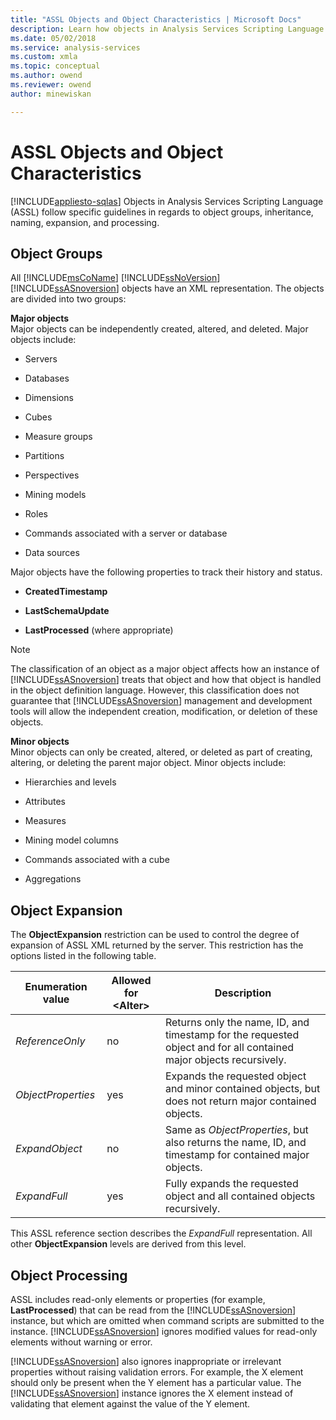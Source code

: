 ```yaml
---
title: "ASSL Objects and Object Characteristics | Microsoft Docs"
description: Learn how objects in Analysis Services Scripting Language (ASSL) follow specific guidelines in regards to object groups, inheritance, naming, and processing.
ms.date: 05/02/2018
ms.service: analysis-services
ms.custom: xmla
ms.topic: conceptual
ms.author: owend
ms.reviewer: owend
author: minewiskan

---
```

# ASSL Objects and Object Characteristics
[!INCLUDE[appliesto-sqlas](../../includes/appliesto-sqlas.md)]
  Objects in Analysis Services Scripting Language (ASSL) follow specific guidelines in regards to object groups, inheritance, naming, expansion, and processing.  
  
## Object Groups  
 All [!INCLUDE[msCoName](../../includes/msconame-md.md)] [!INCLUDE[ssNoVersion](../../includes/ssnoversion-md.md)] [!INCLUDE[ssASnoversion](../../includes/ssasnoversion-md.md)] objects have an XML representation. The objects are divided into two groups:  
  
 **Major objects**  
 Major objects can be independently created, altered, and deleted. Major objects include:  
  
-   Servers  
  
-   Databases  
  
-   Dimensions  
  
-   Cubes  
  
-   Measure groups  
  
-   Partitions  
  
-   Perspectives  
  
-   Mining models  
  
-   Roles  
  
-   Commands associated with a server or database  
  
-   Data sources  
  
 Major objects have the following properties to track their history and status.  
  
-   **CreatedTimestamp**  
  
-   **LastSchemaUpdate**  
  
-   **LastProcessed** (where appropriate)  
  
> [!NOTE]  
>  The classification of an object as a major object affects how an instance of [!INCLUDE[ssASnoversion](../../includes/ssasnoversion-md.md)] treats that object and how that object is handled in the object definition language. However, this classification does not guarantee that [!INCLUDE[ssASnoversion](../../includes/ssasnoversion-md.md)] management and development tools will allow the independent creation, modification, or deletion of these objects.  
  
 **Minor objects**  
 Minor objects can only be created, altered, or deleted as part of creating, altering, or deleting the parent major object. Minor objects include:  
  
-   Hierarchies and levels  
  
-   Attributes  
  
-   Measures  
  
-   Mining model columns  
  
-   Commands associated with a cube  
  
-   Aggregations  
  
## Object Expansion  
 The **ObjectExpansion** restriction can be used to control the degree of expansion of ASSL XML returned by the server. This restriction has the options listed in the following table.  
  
|Enumeration value|Allowed for \<Alter>|Description|  
|-----------------------|---------------------------|-----------------|  
|*ReferenceOnly*|no|Returns only the name, ID, and timestamp for the requested object and for all contained major objects recursively.|  
|*ObjectProperties*|yes|Expands the requested object and minor contained objects, but does not return major contained objects.|  
|*ExpandObject*|no|Same as *ObjectProperties*, but also returns the name, ID, and timestamp for contained major objects.|  
|*ExpandFull*|yes|Fully expands the requested object and all contained objects recursively.|  
  
 This ASSL reference section describes the *ExpandFull* representation. All other **ObjectExpansion** levels are derived from this level.  
  
## Object Processing  
 ASSL includes read-only elements or properties (for example, **LastProcessed**) that can be read from the [!INCLUDE[ssASnoversion](../../includes/ssasnoversion-md.md)] instance, but which are omitted when command scripts are submitted to the instance. [!INCLUDE[ssASnoversion](../../includes/ssasnoversion-md.md)] ignores modified values for read-only elements without warning or error.  
  
 [!INCLUDE[ssASnoversion](../../includes/ssasnoversion-md.md)] also ignores inappropriate or irrelevant properties without raising validation errors. For example, the X element should only be present when the Y element has a particular value. The [!INCLUDE[ssASnoversion](../../includes/ssasnoversion-md.md)] instance ignores the X element instead of validating that element against the value of the Y element.  
  
  
